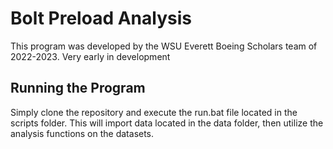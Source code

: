 # Bolt Preload Analysis
This program was developed by the WSU Everett Boeing Scholars team of 2022-2023. Very early in development

## Running the Program
Simply clone the repository and execute the run.bat file located in the scripts folder.
This will import data located in the data folder, then utilize the analysis functions on the datasets.

